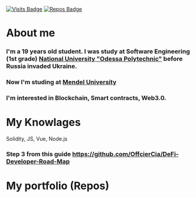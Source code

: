 [![Visits Badge](https://badges.pufler.dev/visits/RipleTV/RipleTV)](https://github.com/darkalit)
[![Repos Badge](https://badges.pufler.dev/repos/RipleTV)](https://github.com/darkalit?tab=repositories)


# About me
### I'm a 19 years old student. I was study at **Software Engineering** (1st grade) **<a href="http://op.edu.ua/en">National University "Odessa Polytechnic"</a>** before Russia invaded Ukraine.

### Now I'm studing at **<a href="https://mendelu.cz/"> Mendel University </a>**


### I'm interested in Blockchain, Smart contracts, Web3.0.

# My Knowlages

Solidity, JS, Vue, Node.js

### Step 3 from this guide https://github.com/OffcierCia/DeFi-Developer-Road-Map

# My portfolio (Repos)

##
